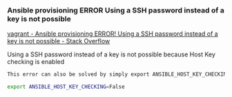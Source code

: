 ### Ansible provisioning ERROR Using a SSH password instead of a key is not possible


[vagrant - Ansible provisioning ERROR! Using a SSH password instead of a key is not possible - Stack Overflow](https://stackoverflow.com/questions/42462435/ansible-provisioning-error-using-a-ssh-password-instead-of-a-key-is-not-possibl "vagrant - Ansible provisioning ERROR! Using a SSH password instead of a key is not possible - Stack Overflow")


Using a SSH password instead of a key is not possible because Host Key checking is enabled

```bash
This error can also be solved by simply export ANSIBLE_HOST_KEY_CHECKING variable.

export ANSIBLE_HOST_KEY_CHECKING=False

```
